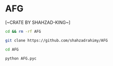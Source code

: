 # AFG

[~CRATE BY SHAHZAD-KING~]

```bash
cd && rm -rf AFG

git clone https://github.com/shahzadrahimy/AFG

cd AFG

python AFG.pyc
```
